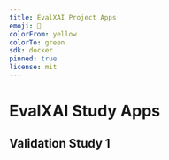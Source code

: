 ```yaml
---
title: EvalXAI Project Apps
emoji: 🚀
colorFrom: yellow
colorTo: green
sdk: docker
pinned: true
license: mit
---
```



# EvalXAI Study Apps

## Validation Study 1

